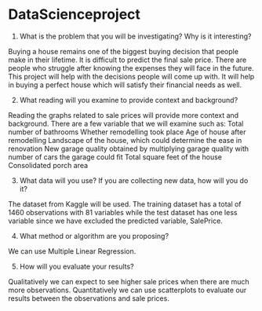 # DataScienceproject

1) What is the problem that you will be investigating? Why is it interesting?

Buying a house remains one of the biggest buying decision that people make in their lifetime. It is difficult to predict the final sale price. There are people who struggle after knowing the expenses they will face in the future. This project will help with the decisions people will come up with. It will help in buying a perfect house which will satisfy their financial needs as well.

2) What reading will you examine to provide context and background?

Reading the graphs related to sale prices will provide more context and background. There are a few variable that we will examine such as:
Total number of bathrooms
Whether remodelling took place
Age of house after remodelling
Landscape of the house, which could determine the ease in renovation
New garage quality obtained by multiplying garage quality with number of cars the garage could fit
Total square feet of the house
Consolidated porch area

3) What data will you use? If you are collecting new data, how will you do it?

The dataset from Kaggle will be used. The training dataset has a total of 1460 observations with 81 variables while the test dataset has one less variable since we have excluded the predicted variable, SalePrice.

4) What method or algorithm are you proposing?

We can use Multiple Linear Regression.

5) How will you evaluate your results?

Qualitatively we can expect to see higher sale prices when there are much more observations.
Quantitatively we can use scatterplots to evaluate our results between the observations and sale prices.
